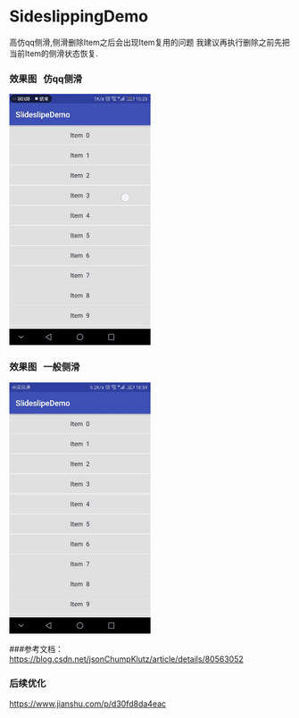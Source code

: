 # SideslippingDemo
高仿qq侧滑,侧滑删除Item之后会出现Item复用的问题 我建议再执行删除之前先把当前Item的侧滑状态恢复.

### 效果图   仿qq侧滑</br>

![](https://raw.githubusercontent.com/WangcWj/image-folder/master/slide.gif)

### 效果图   一般侧滑</br>
![](https://raw.githubusercontent.com/WangcWj/image-folder/master/videotogif_2018.05.02_19.02.16.gif)

###参考文档：
https://blog.csdn.net/jsonChumpKlutz/article/details/80563052

### 后续优化

https://www.jianshu.com/p/d30fd8da4eac